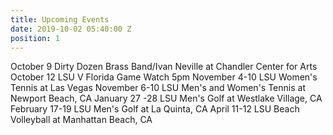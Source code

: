 ```yaml
---
title: Upcoming Events
date: 2019-10-02 05:40:00 Z
position: 1
---
```


October 9 Dirty Dozen Brass Band/Ivan Neville at Chandler Center for Arts
October 12 LSU V Florida Game Watch 5pm
November 4-10 LSU Women's Tennis at Las Vegas
November 6-10 LSU Men's and Women's Tennis at Newport Beach, CA
January 27 -28 LSU Men's Golf at Westlake Village, CA
February 17-19 LSU Men's Golf at La Quinta, CA
April 11-12 LSU Beach Volleyball at Manhattan Beach, CA